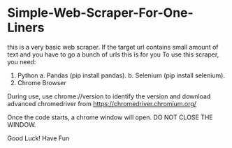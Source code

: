 # Simple-Web-Scraper-For-One-Liners

this is a very basic web scraper. If the target url contains small amount of text and you have to go a bunch of urls this is for you
To use this scraper, you need:
1. Python
  a. Pandas (pip install pandas).
  b. Selenium (pip install selenium).
2. Chrome Browser

During use, use chrome://version to identify the version and download advanced chromedriver from https://chromedriver.chromium.org/

Once the code starts, a chrome window will open. DO NOT CLOSE THE WINDOW. 

Good Luck! Have Fun
